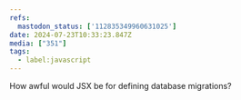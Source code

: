 ```yaml
---
refs:
  mastodon_status: ['112835349960631025']
date: 2024-07-23T10:33:23.847Z
media: ["351"]
tags:
  - label:javascript
---
```


How awful would JSX be for defining database migrations?
